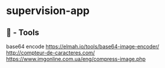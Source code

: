 # supervision-app

## 🔧 - Tools
base64 encode
https://elmah.io/tools/base64-image-encoder/
http://compteur-de-caracteres.com/
https://www.imgonline.com.ua/eng/compress-image.php